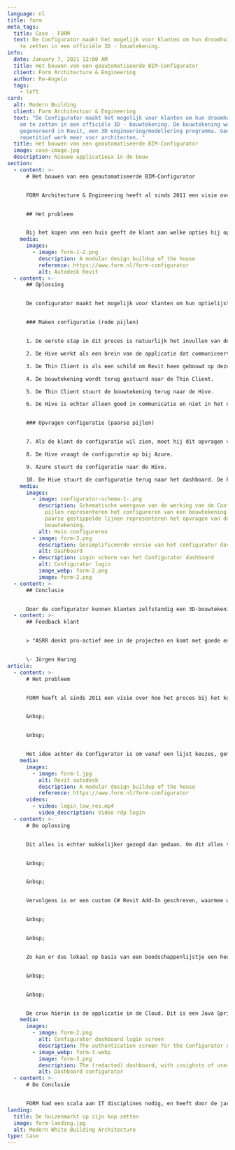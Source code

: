 ```yaml
---
language: nl
title: form
meta_tags:
  title: Case - FORM
  text: De Configurator maakt het mogelijk voor klanten om hun droomhuis direct om
    te zetten in een officiële 3D - bouwtekening.
info:
  date: January 7, 2021 12:00 AM
  title: Het bouwen van een geautomatiseerde BIM-Configurator
  client: Form Architecture & Engineering
  author: Re-Angelo
  tags:
    - left
card:
  alt: Modern Building
  client: Form Architectuur & Engineering
  text: "De Configurator maakt het mogelijk voor klanten om hun droomhuis direct
    om te zetten in een officiële 3D - bouwtekening. De bouwtekening wordt
    gegenereerd in Revit, een 3D engineering/modellering programma. Geen onnodig
    repetitief werk meer voor architecten. "
  title: Het bouwen van een geautomatiseerde BIM-Configurator
  image: case-image.jpg
  description: Nieuwe applicatiesa in de bouw
section:
  - content: >-
      # Het bouwen van een geautomatiseerde BIM-Configurator


      FORM Architecture & Engineering heeft al sinds 2011 een visie over het automatiseren van het ontwerpproces van nieuwbouwhuizen. In 2018 zijn we met deze visie aan de slag gegaan en zijn we begonnen met het realiseren van de Configurator. De configurator maakt het mogelijk voor consumenten om zelf hun droomhuis te ontwerpen. Meer informatie over de laatste versie van de Configurator is te vinden onderaan de pagina. Voor een demo klik hier.


      ## Het probleem


      Bij het kopen van een huis geeft de klant aan welke opties hij op zijn huis wil, zoals een dakkapel of een uitbouw. De architect moet voor elke klant handmatig een apart ontwerp maken, gebaseerd op de aangegeven opties. Dit proces is onnodig tijdrovend en repetitief, vooral als huizen in grote getallen worden gebouwd.
    media:
      images:
        - image: form-1-2.png
          description: A modular design buildup of the house
          reference: https://www.form.nl/form-configurator
          alt: Autodesk Revit
  - content: >-
      ## Oplossing


      De configurator maakt het mogelijk voor klanten om hun optielijst (die normaal gesproken door de architect werd uitgetekend) direct om te zetten in een officiële 3D - bouwtekening. De bouwtekening wordt gegenereerd in Revit, een 3D engineering/modellering programma. Hieronder een uitleg en een schematische weergave van hoe wij dit hebben gerealiseerd. Het proces is opgedeeld in twee onderdelen: Het maken van de configuratie en het opvragen van de configuratie.


      ### Maken configuratie (rode pijlen)


      1. De eerste stap in dit proces is natuurlijk het invullen van de optielijst. Dit kan op een door ons ontwikkelde webapplicatie, ook wel het **dashboard** genoemd. Als de klant tevreden is met zijn keuzes, dan stuurt het dashboard de keuzes door naar de **Hive**.

      2. De Hive werkt als een brein van de applicatie dat communiceert met alle onderdelen. De Hive moet er voor zorgen dat alle keuzes van de klant goed worden gecommuniceerd naar **Revit**, het programma dat de keuzes gaat omzetten in een 3D-bouwtekening. Alleen kunnen de Hive en Revit niet zo goed met elkaar samenwerken, wat directe communicatie moeilijk maakt. De Hive en Revit hebben een bemiddelaar nodig die er voor zorgt dat zij zonder problemen met elkaar kunnen communiceren. Die bemiddelaar is de **Thin Client**. De Hive stuurt de keuzes naar de Thin Client.

      3. De Thin Client is als een schild om Revit heen gebouwd op dezelfde **Windows PC**. Zo kan de Thin Client naast bemiddelen ook Revit ondersteunen. De Thin Client stuurt de keuzes door naar Revit, die er een 3D-bouwtekening van maakt voor de klant.

      4. De bouwtekening wordt terug gestuurd naar de Thin Client. 

      5. De Thin Client stuurt de bouwtekening terug naar de Hive.

      6. De Hive is echter alleen goed in communicatie en niet in het opslaan van bestanden, dus het brein stuurt de configuratie door naar de cloud op **Azure**. Azure slaat de configuratie van de klant veilig op.


      ### Opvragen configuratie (paarse pijlen)


      7. Als de klant de configuratie wil zien, moet hij dit opvragen via het dashboard. Het dashboard vraagt aan de Hive of hij de configuratie mag zien, want het brein gaat over communicatie.

      8. De Hive vraagt de configuratie op bij Azure. 

      9. Azure stuurt de configuratie naar de Hive.

      10. De Hive stuurt de configuratie terug naar het dashboard. De klant heeft nu een 3D-bouwtekening van zijn toekomstige woning die hij met een klik op de knop kan downloaden.
    media:
      images:
        - image: configurator-schema-1-.png
          description: Schematische weergave van de werking van de Configurator. De rode
            pijlen representeren het configureren van een bouwtekening en de
            paarse gestippelde lijnen representeren het opvragen van de
            bouwtekening.
          alt: Huis configureren
        - image: form-3.png
          description: Gesimplificeerde versie van het configurator dashboard
          alt: Dashboard
        - description: Login scherm van het Configurator dashboard
          alt: Configurator login
          image_webp: form-2.png
          image: form-2.png
  - content: >-
      ## Conclusie


      Door de configurator kunnen klanten zelfstandig een 3D-bouwtekening van hun droomhuis laten genereren. Naast dat de klant nu de zelfstandigheid heeft om zijn eigen woning te ontwerpen, heeft de architect niet meer onnodig veel en repetitief werk. Er valt hier zeker te spreken van een win-win-situatie.
  - content: >-
      ## Feedback klant


      > "ASRR denkt pro-actief mee in de projecten en komt met goede en efficiënte oplossingen. Ze begeleiden het project vakkundig, zijn heel flexibel en kunnen snel schakelen indien nodig. Het is erg plezierig om met ze samen te werken!"


      \- Jörgen Haring
article:
  - content: >-
      # Het probleem


      FORM heeft al sinds 2011 een visie over hoe het proces bij het kopen van een nieuwbouwhuis zou kunnen worden geautomatiseerd. Hierbij is de basis het modulair en parametrisch opbouwen van de sub-componenten waar een huis uit bestaat. Dat klinkt misschien ingewikkeld, maar door het zo te structureren kan er een hoop geautomatiseerd worden. Met deze visie zijn we in 2018 begonnen met een groot nieuw project, de Configurator. Meer informatie over de laatste versie hiervan is te vinden onder dit nieuwsbericht.


      &nbsp;


      &nbsp;


      Het idee achter de Configurator is om vanaf een lijst keuzes, gemaakt door de consument, automatisch het huis in Revit (een 3D engineering/modelleringsprogramma) samen te stellen en daarmee een officiële bouwtekening te genereren. Dit bespaart de architecten een hoop (herhaald) werk, en zorgt ervoor dat er minder fouten gemaakt worden in het proces.
    media:
      images:
        - image: form-1.jpg
          alt: Revit autodesk
          description: A modular design buildup of the house
          reference: https://www.form.nl/form-configurator
      videos:
        - video: login_low_res.mp4
          video_description: Video rdp login
  - content: >-
      # De oplossing


      Dit alles is echter makkelijker gezegd dan gedaan. Om dit alles te laten werken is er een Custom Revit-Addin, een enterprise-grade back-end API, een complexe database en web-applicatie nodig, om maar een paar zaken te noemen. Er zijn complexe keuzebomen gemaakt om de keuze van de consument om te zetten in de business rules. Deze zijn nodig voor het samenstellen van de modellen voor een huis.


      &nbsp;


      &nbsp;


      Vervolgens is er een custom C# Revit Add-In geschreven, waarmee we de applicatie met code kunnen aansturen. Op basis van de keuzebomen wordt het juiste onderdeel in 3D op de juiste positie geplaatst. Als een huis eenmaal samengesteld is, kan deze met Revit worden weergegeven op een bouwtekening. Deze bouwtekening wordt met een zelfgebouwde PDF printer geëxporteerd, aangezien Revit deze niet ingebouwd heeft.


      &nbsp;


      &nbsp;


      Zo kan er dus lokaal op basis van een boodschappenlijstje een heel huis samengesteld worden. De bedoeling is echter dat de consument dit zelf kan opvragen, doormiddel van bijvoorbeeld een webapplicatie. Het grote probleem hierbij is dat Revit vrij instabiel kan zijn met grote of inefficiënte modellen. Daarom hebben we een programma geschreven dat als een soort schild fungeert om Revit heen. Het programma houdt Revit in leven, en zorgt ervoor dat er communicatie plaats kan vinden met de applicatie in de Cloud die aanvragen van buitenaf binnen krijgt.


      &nbsp;


      &nbsp;


      De crux hierin is de applicatie in de Cloud. Dit is een Java Spring boot applicatie, gehost op ons Kubernetes netwerk. Deze applicatie moet altijd beschikbaar zijn, en kan een enorme hoeveelheid aanvragen tegelijk aan. Vervolgens worden deze aanvragen opgeslagen in een database, met bijbehorend dashboard om in te zien wat de klanten gekozen hebben. De Cloud applicatie voert de aanvragen mondjesmaat aan de Revit worker, en zorgt ervoor dat de uploads veilig worden opgeslagen in Azure.
    media:
      images:
        - image: form-2.png
          alt: Configurator dashboard login screen
          description: The authentication screen for the Configurator dashboard
        - image_webp: form-3.webp
          image: form-3.png
          description: The (redacted) dashboard, with insighsts of user behavior.
          alt: Dashboard configurator
  - content: >-
      # De Conclusie


      FORM had een scala aan IT disciplines nodig, en heeft door de jaren heen dynamisch op afroepbasis een team van verschillende developers bij ons afgenomen om hun visie te realiseren.
landing:
  title: De huizenmarkt op zijn kop zetten
  image: form-landing.jpg
  alt: Modern White Building Architecture
type: Case
---
```

